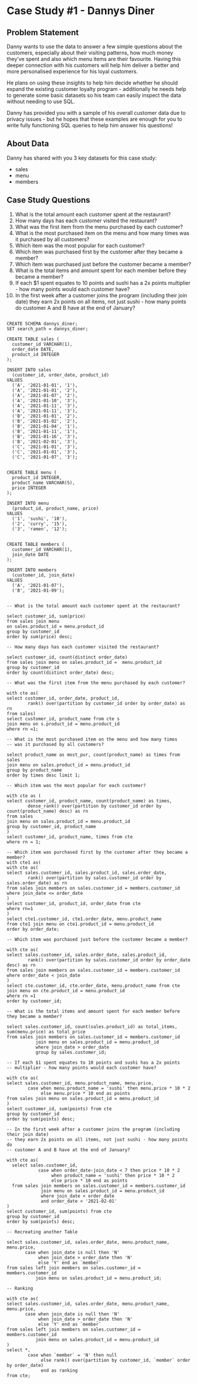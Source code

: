 # Case Study #1 - Dannys Diner

## Problem Statement

Danny wants to use the data to answer a few simple questions about the customers, especially about their visiting patterns, how much money they’ve spent and also which menu items are their favourite. Having this deeper connection with his customers will help him deliver a better and more personalised experience for his loyal customers.

He plans on using these insights to help him decide whether he should expand the existing customer loyalty program - additionally he needs help to generate some basic datasets so his team can easily inspect the data without needing to use SQL.

Danny has provided you with a sample of his overall customer data due to privacy issues - but he hopes that these examples are enough for you to write fully functioning SQL queries to help him answer his questions!

## About Data

Danny has shared with you 3 key datasets for this case study:

- sales
- menu
- members

## Case Study Questions

1. What is the total amount each customer spent at the restaurant?
2. How many days has each customer visited the restaurant?
3. What was the first item from the menu purchased by each customer?
4. What is the most purchased item on the menu and how many times was it purchased by all customers?
5. Which item was the most popular for each customer?
6. Which item was purchased first by the customer after they became a member?
7. Which item was purchased just before the customer became a member?
8. What is the total items and amount spent for each member before they became a member?
9. If each $1 spent equates to 10 points and sushi has a 2x points multiplier - how many points would each customer have?
10. In the first week after a customer joins the program (including their join date) they earn 2x points on all items, not just sushi - how many points do customer A and B have at the end of January?


```

CREATE SCHEMA dannys_diner;
SET search_path = dannys_diner;

CREATE TABLE sales (
  customer_id VARCHAR(1),
  order_date DATE,
  product_id INTEGER
);

INSERT INTO sales
  (customer_id, order_date, product_id)
VALUES
  ('A', '2021-01-01', '1'),
  ('A', '2021-01-01', '2'),
  ('A', '2021-01-07', '2'),
  ('A', '2021-01-10', '3'),
  ('A', '2021-01-11', '3'),
  ('A', '2021-01-11', '3'),
  ('B', '2021-01-01', '2'),
  ('B', '2021-01-02', '2'),
  ('B', '2021-01-04', '1'),
  ('B', '2021-01-11', '1'),
  ('B', '2021-01-16', '3'),
  ('B', '2021-02-01', '3'),
  ('C', '2021-01-01', '3'),
  ('C', '2021-01-01', '3'),
  ('C', '2021-01-07', '3');
 

CREATE TABLE menu (
  product_id INTEGER,
  product_name VARCHAR(5),
  price INTEGER
);

INSERT INTO menu
  (product_id, product_name, price)
VALUES
  ('1', 'sushi', '10'),
  ('2', 'curry', '15'),
  ('3', 'ramen', '12');
  

CREATE TABLE members (
  customer_id VARCHAR(1),
  join_date DATE
);

INSERT INTO members
  (customer_id, join_date)
VALUES
  ('A', '2021-01-07'),
  ('B', '2021-01-09');
  
  
-- What is the total amount each customer spent at the restaurant?

select customer_id, sum(price)
from sales join menu
on sales.product_id = menu.product_id
group by customer_id
order by sum(price) desc;

-- How many days has each customer visited the restaurant?

select customer_id, count(distinct order_date) 
from sales join menu on sales.product_id =  menu.product_id
group by customer_id
order by count(distinct order_date) desc;

-- What was the first item from the menu purchased by each customer?

with cte as(
select customer_id, order_date, product_id,
		rank() over(partition by customer_id order by order_date) as rn
from sales)
select customer_id, product_name from cte s
join menu on s.product_id = menu.product_id
where rn =1;

-- What is the most purchased item on the menu and how many times 
-- was it purchased by all customers?

select product_name as most_pur, count(product_name) as times from sales
join menu on sales.product_id = menu.product_id
group by product_name
order by times desc limit 1;

-- Which item was the most popular for each customer?

with cte as (
select customer_id, product_name, count(product_name) as times,
		dense_rank() over(partition by customer_id order by count(product_name) desc) as rn
from sales
join menu on sales.product_id = menu.product_id
group by customer_id, product_name
)
select customer_id, product_name, times from cte
where rn = 1;

-- Which item was purchased first by the customer after they became a member?
with cte1 as(
with cte as(
select sales.customer_id, sales.product_id, sales.order_date,
		rank() over(partition by sales.customer_id order by sales.order_date) as rn
from sales join members on sales.customer_id = members.customer_id
where join_date <= order_date
)
select customer_id, product_id, order_date from cte
where rn=1
)
select cte1.customer_id, cte1.order_date, menu.product_name 
from cte1 join menu on cte1.product_id = menu.product_id
order by order_date;

-- Which item was purchased just before the customer became a member?

with cte as(
select sales.customer_id, sales.order_date, sales.product_id,
		rank() over(partition by sales.customer_id order by order_date desc) as rn
from sales join members on sales.customer_id = members.customer_id
where order_date < join_date
)
select cte.customer_id, cte.order_date, menu.product_name from cte
join menu on cte.product_id = menu.product_id
where rn =1
order by customer_id;

-- What is the total items and amount spent for each member before they became a member?

select sales.customer_id, count(sales.product_id) as total_items, sum(menu.price) as total_price
from sales join members on sales.customer_id = members.customer_id
		   join menu on sales.product_id = menu.product_id
           where join_date > order_date
           group by sales.customer_id;
           
-- If each $1 spent equates to 10 points and sushi has a 2x points 
-- multiplier - how many points would each customer have?

with cte as(
select sales.customer_id, menu.product_name, menu.price,
		case when menu.product_name = 'sushi' then menu.price * 10 * 2
			 else menu.price * 10 end as points
from sales join menu on sales.product_id = menu.product_id
)
select customer_id, sum(points) from cte
group by customer_id
order by sum(points) desc;

-- In the first week after a customer joins the program (including their join date) 
-- they earn 2x points on all items, not just sushi - how many points do 
-- customer A and B have at the end of January?

with cte as(
  select sales.customer_id,
			case when order_date-join_date < 7 then price * 10 * 2
				 when product_name = 'sushi' then price * 10 * 2
                 else price * 10 end as points
  from sales join members on sales.customer_id = members.customer_id
			 join menu on sales.product_id = menu.product_id
             where join_date < order_date
             and order_date < '2021-02-01'
)
select customer_id, sum(points) from cte
group by customer_id
order by sum(points) desc;
  
-- Recreating another Table
  
select sales.customer_id, sales.order_date, menu.product_name, menu.price,
	   case when join_date is null then 'N'
			when join_date > order_date then 'N'
			else 'Y' end as `member`
from sales left join members on sales.customer_id = members.customer_id
		   join menu on sales.product_id = menu.product_id;
  
-- Ranking

with cte as(
select sales.customer_id, sales.order_date, menu.product_name, menu.price,
	   case when join_date is null then 'N'
			when join_date > order_date then 'N'
			else 'Y' end as `member`
from sales left join members on sales.customer_id = members.customer_id
		   join menu on sales.product_id = menu.product_id
)
select *,
		case when `member` = 'N' then null
			 else rank() over(partition by customer_id, `member` order by order_date)
             end as ranking
from cte;

```
